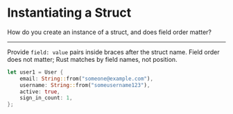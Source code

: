 # Instantiating a Struct

How do you create an instance of a struct, and does field order matter?

---

Provide `field: value` pairs inside braces after the struct name. Field order does not matter; Rust matches by field names, not position.

```rust
let user1 = User {
    email: String::from("someone@example.com"),
    username: String::from("someusername123"),
    active: true,
    sign_in_count: 1,
};
```

